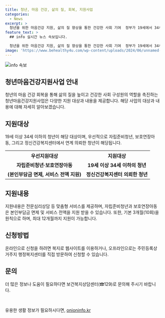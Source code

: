 ```yaml
---
title: 청년, 마음 건강, 삶의 질, 회복, 지원사업
categories:
  - News
excerpt: >
  청년을 위한 마음건강 지원, 삶의 질 향상을 통한 건강한 사회 기여  정부가 19세에서 34세 청년을 대상으로 한 청년마음건강지원사업을 추진 중이다. 자립준비청년과 보호연장아동 등을 우선적으로 지원하며, 전문심리상담 등의 맞춤형 서비스를 제공한다. 자립준비청년과 보호연장아동은 본인부담금 면제와 서비스 전액 지원이 이뤄지며, 최대 12개월까지의 지원이 가능하다. 온라인 및 오프라인을 통해 신청이 가능하며, 자세한 내용은 보건복지상담센터(☎129)로 문의할 수 있다. (출처: 정책브리핑 www.korea.kr)
feature_text: >
  ## info 실시간 뉴스 속보입니다.

  청년을 위한 마음건강 지원, 삶의 질 향상을 통한 건강한 사회 기여  정부가 19세에서 34세 청년을 대상으로 한 청년마음건강지원사업을 추진 중이다. 자립준비청년과 보호연장아동 등을 우선적으로 지원하며, 전문심리상담 등의 맞춤형 서비스를 제공한다. 자립준비청년과 보호연장아동은 본인부담금 면제와 서비스 전액 지원이 이뤄지며, 최대 12개월까지의 지원이 가능하다. 온라인 및 오프라인을 통해 신청이 가능하며, 자세한 내용은 보건복지상담센터(☎129)로 문의할 수 있다. (출처: 정책브리핑 www.korea.kr)
image: 'https://www.behealthy4u.com/wp-content/uploads/2024/06/unnamed-file.png'
---
```


<p><img src="https://www.behealthy4u.com/wp-content/uploads/2024/06/unnamed-file.png" alt="info 속보" /></p>

<h2 data-ke-size="size26">청년마음건강지원사업 안내</h2>

<p data-ke-size="size16">청년의 마음 건강 회복을 통해 삶의 질을 높이고 건강한 사회 구성원의 역할을 촉진하는 청년마음건강지원사업은 다양한 지원 대상과 내용을 제공합니다. 해당 사업의 대상과 내용에 대해 자세히 알아보겠습니다.</p>

<h2>지원대상</h2>

<p data-ke-size="size16">19세 이상 34세 이하의 청년이 해당 대상이며, 우선적으로 자립준비청년, 보호연장아동, 그리고 정신건강복지센터에서 연계 의뢰한 청년이 해당됩니다.</p>

<table>
  <tr>
    <th><b>우선지원대상</b></th>
    <th><b>지원대상</b></th>
  </tr>
  <tr>
    <td style="text-align: center; height: 17px;"><b>자립준비청년·보호연장아동</b></td>
    <td style="text-align: center; height: 17px;"><b>19세 이상 34세 이하의 청년</b></td>
  </tr>
  <tr>
    <td style="text-align: center; height: 17px;"><b>(본인부담금 면제, 서비스 전액 지원)</b></td>
    <td style="text-align: center; height: 17px;"><b>정신건강복지센터 의뢰한 청년</b></td>
  </tr>
</table>

<h2>지원내용</h2>

<p data-ke-size="size16">지원내용은 전문심리상담 등 맞춤형 서비스를 제공하며, 자립준비청년과 보호연장아동은 본인부담금 면제 및 서비스 전액을 지원 받을 수 있습니다. 또한, 기본 3개월(10회)을 원칙으로 하며, 최대 12개월까지 지원이 가능합니다.</p>

<h2>신청방법</h2>

<p data-ke-size="size16">온라인으로 신청을 하려면 복지로 웹사이트를 이용하거나, 오프라인으로는 주민등록상 거주지 행정복지센터를 직접 방문하여 신청할 수 있습니다.</p>

<h2>문의</h2>

<p data-ke-size="size16">더 많은 정보나 도움이 필요하다면 보건복지상담센터(☎129)로 문의해 주시기 바랍니다.</p>

<p data-ke-size="size16">&nbsp;</p>
유용한 생활 정보가 필요하시다면, <a href="https://onioninfo.kr" rel="dofollow">onioninfo.kr</a>


